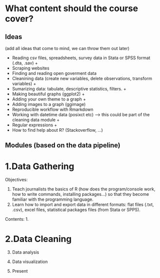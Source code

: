 # What content should the course cover?

## Ideas 
(add all ideas that come to mind, we can throw them out later)

- Reading csv files, spreadsheets, survey data in Stata or SPSS format (.dta, .sav) +
- Scraping websites
- Finding and reading open goverment data
- Cleanining data (create new variables, delete observations, transform variables) +
- Sumarizing data: tabulate, descriptive statistics, filters. +
- Making beautiful graphs (ggplot2) +
- Adding your own theme to a graph +
- Adding images to a graph (ggimage)
- Reproducible workflow with Rmarkdown
- Working with datetime data (posixct etc) --> this could be part of the cleaning data module +
- Regular expressions +
- How to find help about R? (Stackoverflow, ...)

## Modules (based on the data pipeline)

# 1.Data Gathering

Objectives: 
1.  Teach journalists the basics of R (how does the program/console work, how to write commands, installing packages...) so that they become familiar with the programming language.  
2.  Learn how to import and export data in different formats: flat files (.txt, .csv), excel files, statistical packages files (from Stata or SPPS). 

Contents: 
1. 


# 2.Data Cleaning

3. Data analysis

4. Data visualization

5. Present
